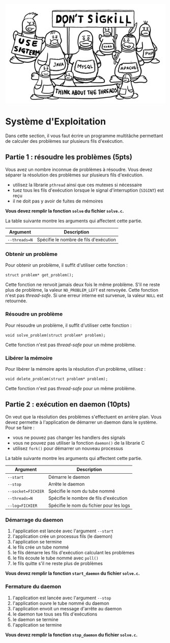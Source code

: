 <img align="center" src="image.png" alt="SIGKILL">

# Système d'Exploitation
Dans cette section, il vous faut écrire un programme multitâche permettant
de calculer des problèmes sur plusieurs fils d'exécution.

## Partie 1 : résoudre les problèmes (5pts)
Vous avez un nombre inconnue de problèmes à résoudre. Vous devez séparer la
résolution des problèmes sur plusieurs fils d'exécution.

* utilisez la librarie `pthread` ainsi que ces mutexes si nécessaire
* tuez tous les fils d'exécution lorsque le signal d'interruption (`SIGINT`) est reçu
* il ne doit pas y avoir de fuites de mémoires

**Vous devez remplir la fonction `solve` du fichier `solve.c`.**

La table suivante montre les arguments qui affectent cette partie.

| Argument            | Description                              |
|---------------------|------------------------------------------|
| `--threads=N`       | Spécifie le nombre de fils d'exécution   |

### Obtenir un problème
Pour obtenir un problème, il suffit d'utiliser cette fonction :
```
struct problem* get_problem();
```
Cette fonction ne renvoit jamais deux fois le même problème. S'il ne reste plus
de problème, la valeur `NO_PROBLEM_LEFT` est renvoyée. Cette fonction n'est pas
_thread-safe_. Si une erreur interne est survenue, la valeur `NULL` est
retournée.

### Résoudre un problème
Pour résoudre un problème, il suffit d'utiliser cette fonction :
```
void solve_problem(struct problem* problem);
```
Cette fonction n'est pas _thread-safe_ pour un même problème.

### Libérer la mémoire
Pour libérer la mémoire après la résolution d'un problème, utilisez :
```
void delete_problem(struct problem* problem);
```
Cette fonction n'est pas _thread-safe_ pour un même problème.

## Partie 2 : exécution en daemon (10pts)
On veut que la résolution des problèmes s'effectuent en arrière plan. Vous devez
permette à l'application de démarrer un daemon dans le système. Pour se faire :

* vous ne pouvez pas changer les handlers des signals
* vous ne pouvez pas utiliser la fonction `daemon()` de la librarie C
* utilisez `fork()` pour démarrer un nouveau processus

La table suivante montre les arguments qui affectent cette partie.

| Argument            | Description                              |
|---------------------|------------------------------------------|
| `--start`           | Démarre le daemon                        |
| `--stop`            | Arrête le daemon                         |
| `--socket=FICHIER`  | Spécifie le nom du tube nommé            |
| `--threads=N`       | Spécifie le nombre de fils d'exécution   |
| `--log=FICHIER`     | Spécifie le nom du fichier pour les logs |

### Démarrage du daemon
1. l'application est lancée avec l'argument `--start`
2. l'application crée un processus fils (le daemon)
3. l'application se termine
4. le fils crée un tube nommé
5. le fils démarre les fils d'exécution calculant les problèmes
6. le fils écoute le tube nommé avec `poll()`
7. le fils quitte s'il ne reste plus de problèmes

**Vous devez remplir la fonction `start_daemon` du fichier `solve.c`.**

### Fermature du daemon
1. l'application est lancée avec l'argument `--stop`
2. l'application ouvre le tube nommé du daemon
3. l'application envoit un message d'arrête au daemon
4. le daemon tue tous ses fils d'exécutions
5. le daemon se termine
6. l'application se termine

**Vous devez remplir la fonction `stop_daemon` du fichier `solve.c`.**
